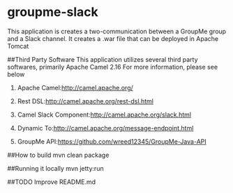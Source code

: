 # groupme-slack

This application is creates a two-communication between a GroupMe group and a Slack channel.
It creates a .war file that can be deployed in Apache Tomcat


##Third Party Software
This application utilizes several third party softwares, primarily Apache Camel 2.16
For more information, please see below
 
1. Apache Camel:http://camel.apache.org/

  1. Rest DSL:http://camel.apache.org/rest-dsl.html

  2. Camel Slack Component:http://camel.apache.org/slack.html

  3. Dynamic To:http://camel.apache.org/message-endpoint.html

2. GroupMe API:https://github.com/wreed12345/GroupMe-Java-API

##How to build
	mvn clean package

##Running it locally
	mvn jetty:run
	
##TODO
	Improve README.md 
